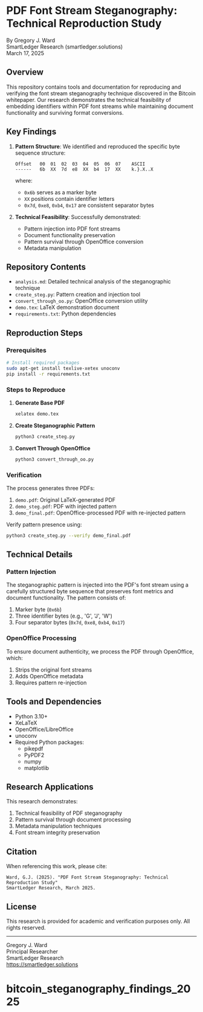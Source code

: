 # PDF Font Stream Steganography: Technical Reproduction Study

By Gregory J. Ward  
SmartLedger Research (smartledger.solutions)  
March 17, 2025

## Overview

This repository contains tools and documentation for reproducing and verifying the font stream steganography technique discovered in the Bitcoin whitepaper. Our research demonstrates the technical feasibility of embedding identifiers within PDF font streams while maintaining document functionality and surviving format conversions.

## Key Findings

1. **Pattern Structure**: We identified and reproduced the specific byte sequence structure:
   ```
   Offset   00  01  02  03  04  05  06  07    ASCII
   ------   6b  XX  7d  e8  XX  b4  17  XX    k.}.X..X
   ```
   where:
   - `0x6b` serves as a marker byte
   - `XX` positions contain identifier letters
   - `0x7d`, `0xe8`, `0xb4`, `0x17` are consistent separator bytes

2. **Technical Feasibility**: Successfully demonstrated:
   - Pattern injection into PDF font streams
   - Document functionality preservation
   - Pattern survival through OpenOffice conversion
   - Metadata manipulation

## Repository Contents

- `analysis.md`: Detailed technical analysis of the steganographic technique
- `create_steg.py`: Pattern creation and injection tool
- `convert_through_oo.py`: OpenOffice conversion utility
- `demo.tex`: LaTeX demonstration document
- `requirements.txt`: Python dependencies

## Reproduction Steps

### Prerequisites
```bash
# Install required packages
sudo apt-get install texlive-xetex unoconv
pip install -r requirements.txt
```

### Steps to Reproduce

1. **Generate Base PDF**
   ```bash
   xelatex demo.tex
   ```

2. **Create Steganographic Pattern**
   ```bash
   python3 create_steg.py
   ```

3. **Convert Through OpenOffice**
   ```bash
   python3 convert_through_oo.py
   ```

### Verification

The process generates three PDFs:
1. `demo.pdf`: Original LaTeX-generated PDF
2. `demo_steg.pdf`: PDF with injected pattern
3. `demo_final.pdf`: OpenOffice-processed PDF with re-injected pattern

Verify pattern presence using:
```bash
python3 create_steg.py --verify demo_final.pdf
```

## Technical Details

### Pattern Injection
The steganographic pattern is injected into the PDF's font stream using a carefully structured byte sequence that preserves font metrics and document functionality. The pattern consists of:

1. Marker byte (`0x6b`)
2. Three identifier bytes (e.g., 'G', 'J', 'W')
3. Four separator bytes (`0x7d`, `0xe8`, `0xb4`, `0x17`)

### OpenOffice Processing
To ensure document authenticity, we process the PDF through OpenOffice, which:
1. Strips the original font streams
2. Adds OpenOffice metadata
3. Requires pattern re-injection

## Tools and Dependencies

- Python 3.10+
- XeLaTeX
- OpenOffice/LibreOffice
- unoconv
- Required Python packages:
  - pikepdf
  - PyPDF2
  - numpy
  - matplotlib

## Research Applications

This research demonstrates:
1. Technical feasibility of PDF steganography
2. Pattern survival through document processing
3. Metadata manipulation techniques
4. Font stream integrity preservation

## Citation

When referencing this work, please cite:
```
Ward, G.J. (2025). "PDF Font Stream Steganography: Technical Reproduction Study"
SmartLedger Research, March 2025.
```

## License

This research is provided for academic and verification purposes only. All rights reserved.

---
Gregory J. Ward  
Principal Researcher  
SmartLedger Research  
https://smartledger.solutions
# bitcoin_steganography_findings_2025
